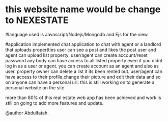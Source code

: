 # this website name would be change to NEXESTATE


#language used is Javascript/Nodejs/Mongodb and Ejs for the view


#application implemented 
chat application to chat with agent or a landlord that uploads propertties
user can see a post and likes the post
user and agent can upload list property.
user/agent can create account/reset password
any body can have access to all listed property even if you didnt log in as a user or agent.
you can create account as an agent and also as user.
property owner can delete a list it its been rented out.
user/agent can have access to their profile,change their picture and edit their data and so on
anyone can have a personal url: this is still working on to generate a personal website on the site.


more than 80% of this real estate web app has been achieved and work is still on going to add more features and update.

@author
Abdulfatah.
